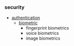 ### security

* [authentication](https://en.wikipedia.org/wiki/Authentication)
  * [biometric](https://en.wikipedia.org/wiki/Biometrics)
    * fingerprint biometrics
    * voice biometrics
    * image biometrics
